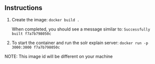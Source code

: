 ## Instructions

1. Create the image:
`docker build .`

   When completed, you should see a message similar to:
`Successfully built f7a7b798050c`

2. To start the container and run the solr explain server: `docker run -p 3000:3000 f7a7b798050c`

NOTE: This image id will be different on your machine

